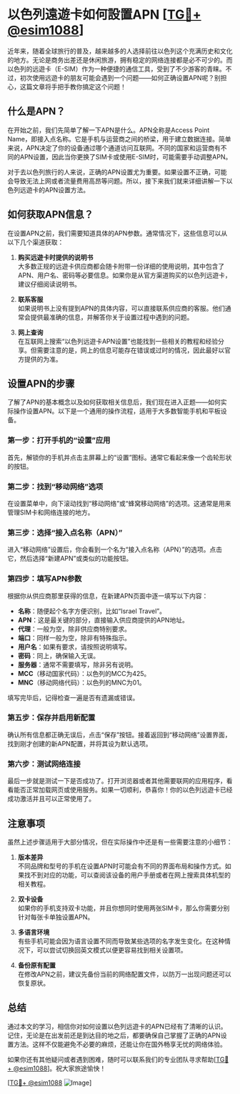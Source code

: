 # 以色列遠遊卡如何設置APN [[TG💪+ @esim1088](https://t.me/s/esim1088)]

近年来，随着全球旅行的普及，越来越多的人选择前往以色列这个充满历史和文化的地方。无论是商务出差还是休闲旅游，拥有稳定的网络连接都是必不可少的。而以色列的远遊卡（E-SIM）作为一种便捷的通信工具，受到了不少游客的青睐。不过，初次使用远遊卡的朋友可能会遇到一个问题——如何正确设置APN呢？别担心，这篇文章将手把手教你搞定这个问题！

## 什么是APN？

在开始之前，我们先简单了解一下APN是什么。APN全称是Access Point Name，即接入点名称。它是手机与运营商之间的桥梁，用于建立数据连接。简单来说，APN决定了你的设备通过哪个通道访问互联网。不同的国家和运营商有不同的APN设置，因此当你更换了SIM卡或使用E-SIM时，可能需要手动调整APN。

对于去以色列旅行的人来说，正确的APN设置尤为重要。如果设置不正确，可能会导致无法上网或者流量费用高昂等问题。所以，接下来我们就来详细讲解一下以色列远遊卡的APN设置方法。

## 如何获取APN信息？

在设置APN之前，我们需要知道具体的APN参数。通常情况下，这些信息可以从以下几个渠道获取：

1. **购买远遊卡时提供的说明书**  
   大多数正规的远遊卡供应商都会随卡附带一份详细的使用说明，其中包含了APN、用户名、密码等必要信息。如果你是从官方渠道购买的以色列远遊卡，建议仔细阅读说明书。

2. **联系客服**  
   如果说明书上没有提到APN的具体内容，可以直接联系供应商的客服。他们通常会提供最准确的信息，并解答你关于设置过程中遇到的问题。

3. **网上查询**  
   在互联网上搜索“以色列远遊卡APN设置”也能找到一些相关的教程和经验分享。但需要注意的是，网上的信息可能存在错误或过时的情况，因此最好以官方提供的为准。

## 设置APN的步骤

了解了APN的基本概念以及如何获取相关信息后，我们现在进入正题——如何实际操作设置APN。以下是一个通用的操作流程，适用于大多数智能手机和平板设备。

### 第一步：打开手机的“设置”应用

首先，解锁你的手机并点击主屏幕上的“设置”图标。通常它看起来像一个齿轮形状的按钮。

### 第二步：找到“移动网络”选项

在设置菜单中，向下滚动找到“移动网络”或“蜂窝移动网络”的选项。这通常是用来管理SIM卡和网络连接的地方。

### 第三步：选择“接入点名称（APN）”

进入“移动网络”设置后，你会看到一个名为“接入点名称（APN）”的选项。点击它，然后选择“新建APN”或类似的功能按钮。

### 第四步：填写APN参数

根据你从供应商那里获得的信息，在新建APN页面中逐一填写以下内容：
- **名称**：随便起个名字方便识别，比如“Israel Travel”。
- **APN**：这是最关键的部分，直接输入供应商提供的APN地址。
- **代理**：一般为空，除非供应商特别要求。
- **端口**：同样一般为空，除非有特殊指示。
- **用户名**：如果有要求，请按照说明填写。
- **密码**：同上，确保输入无误。
- **服务器**：通常不需要填写，除非另有说明。
- **MCC**（移动国家代码）：以色列的MCC为425。
- **MNC**（移动网络代码）：以色列的MNC为01。

填写完毕后，记得检查一遍是否有遗漏或错误。

### 第五步：保存并启用新配置

确认所有信息都正确无误后，点击“保存”按钮。接着返回到“移动网络”设置界面，找到刚才创建的新APN配置，并将其设为默认选项。

### 第六步：测试网络连接

最后一步就是测试一下是否成功了。打开浏览器或者其他需要联网的应用程序，看看能否正常加载网页或使用服务。如果一切顺利，恭喜你！你的以色列远遊卡已经成功激活并且可以正常使用了。

## 注意事项

虽然上述步骤适用于大部分情况，但在实际操作中还是有一些需要注意的小细节：

1. **版本差异**  
   不同品牌和型号的手机在设置APN时可能会有不同的界面布局和操作方式。如果找不到对应的功能，可以查阅该设备的用户手册或者在网上搜索具体机型的相关教程。

2. **双卡设备**  
   如果你的手机支持双卡功能，并且你想同时使用两张SIM卡，那么你需要分别针对每张卡单独设置APN。

3. **多语言环境**  
   有些手机可能会因为语言设置不同而导致某些选项的名字发生变化。在这种情况下，可以尝试切换回英文模式以便更容易找到相关设置项。

4. **备份原有配置**  
   在修改APN之前，建议先备份当前的网络配置文件，以防万一出现问题还可以恢复原状。

## 总结

通过本文的学习，相信你对如何设置以色列远遊卡的APN已经有了清晰的认识。记住，无论是在出发前还是到达目的地之后，都要确保自己掌握了正确的APN设置方法。这样不仅能避免不必要的麻烦，还能让你在国外畅享无忧的网络体验。

如果你还有其他疑问或者遇到困难，随时可以联系我们的专业团队寻求帮助[[TG💪+ @esim1088](https://t.me/s/esim1088)]。祝大家旅途愉快！

[[TG💪+ @esim1088](https://t.me/s/esim1088) ![Image](https://i.postimg.cc/4NQfJmqS/Snipaste-2025-05-13-00-14-12.png)]